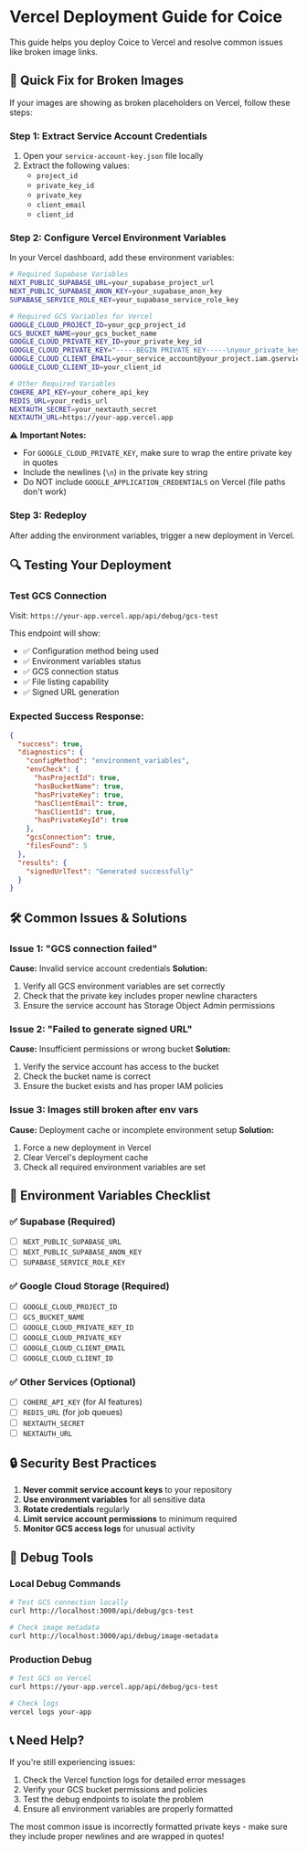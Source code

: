 # Vercel Deployment Guide for Coice

This guide helps you deploy Coice to Vercel and resolve common issues like broken image links.

## 🚀 Quick Fix for Broken Images

If your images are showing as broken placeholders on Vercel, follow these steps:

### Step 1: Extract Service Account Credentials

1. Open your `service-account-key.json` file locally
2. Extract the following values:
   - `project_id`
   - `private_key_id` 
   - `private_key`
   - `client_email`
   - `client_id`

### Step 2: Configure Vercel Environment Variables

In your Vercel dashboard, add these environment variables:

```bash
# Required Supabase Variables
NEXT_PUBLIC_SUPABASE_URL=your_supabase_project_url
NEXT_PUBLIC_SUPABASE_ANON_KEY=your_supabase_anon_key
SUPABASE_SERVICE_ROLE_KEY=your_supabase_service_role_key

# Required GCS Variables for Vercel
GOOGLE_CLOUD_PROJECT_ID=your_gcp_project_id
GCS_BUCKET_NAME=your_gcs_bucket_name
GOOGLE_CLOUD_PRIVATE_KEY_ID=your_private_key_id
GOOGLE_CLOUD_PRIVATE_KEY="-----BEGIN PRIVATE KEY-----\nyour_private_key_content\n-----END PRIVATE KEY-----\n"
GOOGLE_CLOUD_CLIENT_EMAIL=your_service_account@your_project.iam.gserviceaccount.com
GOOGLE_CLOUD_CLIENT_ID=your_client_id

# Other Required Variables
COHERE_API_KEY=your_cohere_api_key
REDIS_URL=your_redis_url
NEXTAUTH_SECRET=your_nextauth_secret
NEXTAUTH_URL=https://your-app.vercel.app
```

⚠️ **Important Notes:**
- For `GOOGLE_CLOUD_PRIVATE_KEY`, make sure to wrap the entire private key in quotes
- Include the newlines (`\n`) in the private key string
- Do NOT include `GOOGLE_APPLICATION_CREDENTIALS` on Vercel (file paths don't work)

### Step 3: Redeploy

After adding the environment variables, trigger a new deployment in Vercel.

## 🔍 Testing Your Deployment

### Test GCS Connection

Visit: `https://your-app.vercel.app/api/debug/gcs-test`

This endpoint will show:
- ✅ Configuration method being used
- ✅ Environment variables status
- ✅ GCS connection status
- ✅ File listing capability
- ✅ Signed URL generation

### Expected Success Response:
```json
{
  "success": true,
  "diagnostics": {
    "configMethod": "environment_variables",
    "envCheck": {
      "hasProjectId": true,
      "hasBucketName": true,
      "hasPrivateKey": true,
      "hasClientEmail": true,
      "hasClientId": true,
      "hasPrivateKeyId": true
    },
    "gcsConnection": true,
    "filesFound": 5
  },
  "results": {
    "signedUrlTest": "Generated successfully"
  }
}
```

## 🛠️ Common Issues & Solutions

### Issue 1: "GCS connection failed"
**Cause:** Invalid service account credentials
**Solution:** 
1. Verify all GCS environment variables are set correctly
2. Check that the private key includes proper newline characters
3. Ensure the service account has Storage Object Admin permissions

### Issue 2: "Failed to generate signed URL"
**Cause:** Insufficient permissions or wrong bucket
**Solution:**
1. Verify the service account has access to the bucket
2. Check the bucket name is correct
3. Ensure the bucket exists and has proper IAM policies

### Issue 3: Images still broken after env vars
**Cause:** Deployment cache or incomplete environment setup
**Solution:**
1. Force a new deployment in Vercel
2. Clear Vercel's deployment cache
3. Check all required environment variables are set

## 📝 Environment Variables Checklist

### ✅ Supabase (Required)
- [ ] `NEXT_PUBLIC_SUPABASE_URL`
- [ ] `NEXT_PUBLIC_SUPABASE_ANON_KEY` 
- [ ] `SUPABASE_SERVICE_ROLE_KEY`

### ✅ Google Cloud Storage (Required)
- [ ] `GOOGLE_CLOUD_PROJECT_ID`
- [ ] `GCS_BUCKET_NAME`
- [ ] `GOOGLE_CLOUD_PRIVATE_KEY_ID`
- [ ] `GOOGLE_CLOUD_PRIVATE_KEY`
- [ ] `GOOGLE_CLOUD_CLIENT_EMAIL`
- [ ] `GOOGLE_CLOUD_CLIENT_ID`

### ✅ Other Services (Optional)
- [ ] `COHERE_API_KEY` (for AI features)
- [ ] `REDIS_URL` (for job queues)
- [ ] `NEXTAUTH_SECRET`
- [ ] `NEXTAUTH_URL`

## 🔒 Security Best Practices

1. **Never commit service account keys** to your repository
2. **Use environment variables** for all sensitive data
3. **Rotate credentials** regularly
4. **Limit service account permissions** to minimum required
5. **Monitor GCS access logs** for unusual activity

## 🐛 Debug Tools

### Local Debug Commands
```bash
# Test GCS connection locally
curl http://localhost:3000/api/debug/gcs-test

# Check image metadata
curl http://localhost:3000/api/debug/image-metadata
```

### Production Debug
```bash
# Test GCS on Vercel
curl https://your-app.vercel.app/api/debug/gcs-test

# Check logs
vercel logs your-app
```

## 📞 Need Help?

If you're still experiencing issues:

1. Check the Vercel function logs for detailed error messages
2. Verify your GCS bucket permissions and policies
3. Test the debug endpoints to isolate the problem
4. Ensure all environment variables are properly formatted

The most common issue is incorrectly formatted private keys - make sure they include proper newlines and are wrapped in quotes! 